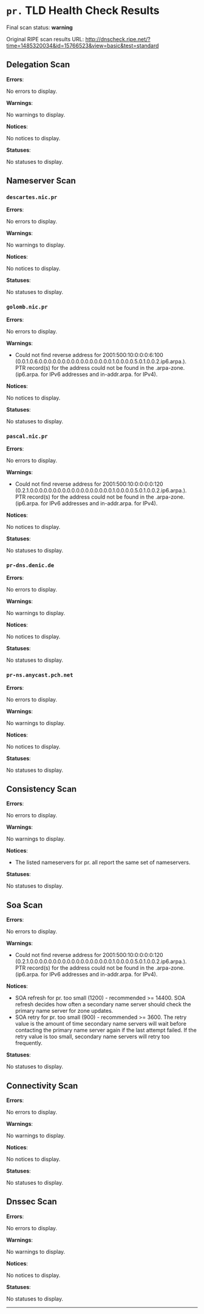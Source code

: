 # `pr.` TLD Health Check Results

Final scan status: **warning** 

Original RIPE scan results URL: http://dnscheck.ripe.net/?time=1485320034&id=15766523&view=basic&test=standard

## Delegation Scan

**Errors**:

No errors to display.

**Warnings**:

No warnings to display.

**Notices**:

No notices to display.

**Statuses**:

No statuses to display.

## Nameserver Scan

### `descartes.nic.pr`

**Errors**:

No errors to display.

**Warnings**:

No warnings to display.

**Notices**:

No notices to display.

**Statuses**:

No statuses to display.

### `golomb.nic.pr`

**Errors**:

No errors to display.

**Warnings**:

* Could not find reverse address for 2001:500:10:0:0:0:6:100 (0.0.1.0.6.0.0.0.0.0.0.0.0.0.0.0.0.0.0.0.0.1.0.0.0.0.5.0.1.0.0.2.ip6.arpa.). PTR record(s) for the address could not be found in the .arpa-zone. (ip6.arpa. for IPv6 addresses and in-addr.arpa. for IPv4).

**Notices**:

No notices to display.

**Statuses**:

No statuses to display.

### `pascal.nic.pr`

**Errors**:

No errors to display.

**Warnings**:

* Could not find reverse address for 2001:500:10:0:0:0:0:120 (0.2.1.0.0.0.0.0.0.0.0.0.0.0.0.0.0.0.0.0.0.1.0.0.0.0.5.0.1.0.0.2.ip6.arpa.). PTR record(s) for the address could not be found in the .arpa-zone. (ip6.arpa. for IPv6 addresses and in-addr.arpa. for IPv4).

**Notices**:

No notices to display.

**Statuses**:

No statuses to display.

### `pr-dns.denic.de`

**Errors**:

No errors to display.

**Warnings**:

No warnings to display.

**Notices**:

No notices to display.

**Statuses**:

No statuses to display.

### `pr-ns.anycast.pch.net`

**Errors**:

No errors to display.

**Warnings**:

No warnings to display.

**Notices**:

No notices to display.

**Statuses**:

No statuses to display.

## Consistency Scan

**Errors**:

No errors to display.

**Warnings**:

No warnings to display.

**Notices**:

* The listed nameservers for pr. all report the same set of nameservers.

**Statuses**:

No statuses to display.

## Soa Scan

**Errors**:

No errors to display.

**Warnings**:

* Could not find reverse address for 2001:500:10:0:0:0:0:120 (0.2.1.0.0.0.0.0.0.0.0.0.0.0.0.0.0.0.0.0.0.1.0.0.0.0.5.0.1.0.0.2.ip6.arpa.). PTR record(s) for the address could not be found in the .arpa-zone. (ip6.arpa. for IPv6 addresses and in-addr.arpa. for IPv4).

**Notices**:

* SOA refresh for pr. too small (1200) - recommended >= 14400. SOA refresh decides how often a secondary name server should check the primary name server for zone updates.
* SOA retry for pr. too small (900) - recommended >= 3600. The retry value is the amount of time secondary name servers will wait before contacting the primary name server again if the last attempt failed. If the retry value is too small, secondary name servers will retry too frequently.

**Statuses**:

No statuses to display.

## Connectivity Scan

**Errors**:

No errors to display.

**Warnings**:

No warnings to display.

**Notices**:

No notices to display.

**Statuses**:

No statuses to display.

## Dnssec Scan

**Errors**:

No errors to display.

**Warnings**:

No warnings to display.

**Notices**:

No notices to display.

**Statuses**:

No statuses to display.


---
